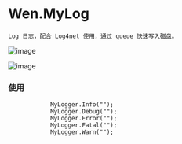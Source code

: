 # Wen.MyLog
	Log 日志，配合 Log4net 使用，通过 queue 快速写入磁盘。

![image](https://github.com/liqingwen2015/Wen.MyLog/blob/master/images/1.jpg)

![image](https://github.com/liqingwen2015/Wen.MyLog/blob/master/images/2.jpg)

### 使用
```
            MyLogger.Info("");
            MyLogger.Debug("");
            MyLogger.Error("");
            MyLogger.Fatal("");
            MyLogger.Warn("");
